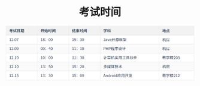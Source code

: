 <h1 style="text-align: center">考试时间</h1>

![image-20211206230227572](../.vuepress/images/image-20211206230227572.png)
